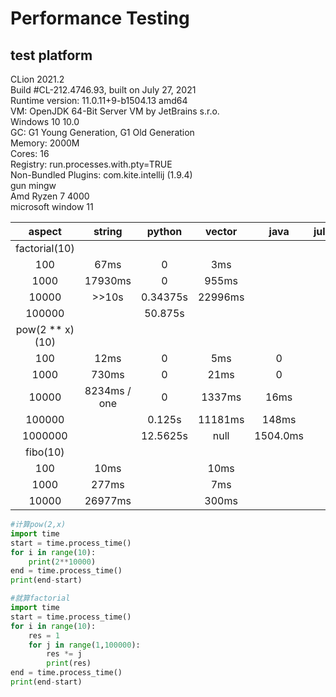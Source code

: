 Performance Testing
==
test platform
--
CLion 2021.2  
Build \#CL-212.4746.93, built on July 27, 2021  
Runtime version: 11.0.11+9-b1504.13 amd64  
VM: OpenJDK 64-Bit Server VM by JetBrains s.r.o.  
Windows 10 10.0  
GC: G1 Young Generation, G1 Old Generation  
Memory: 2000M  
Cores: 16  
Registry: run.processes.with.pty=TRUE  
Non-Bundled Plugins: com.kite.intellij (1.9.4)  
gun mingw  
Amd Ryzen 7 4000  
microsoft window 11  

|aspect|string|python|vector|java|julia|
|:---: | :---:|:---:|:---:|:---:|:---:|
|factorial(10) | | | | | |
| 100 | 67ms|0|3ms|||
|1000|17930ms|0|955ms|||
|10000|>>10s|0.34375s|22996ms|||
|100000| |50.875s| | | |
|pow(2 ** x)(10)| | | | | |
|100|12ms|0|5ms|0| | | |
|1000|730ms|0|21ms|0|
|10000|8234ms / one|0|1337ms|16ms| |
|100000| |0.125s|11181ms|148ms| |
|1000000| |12.5625s|null|1504.0ms| |
|fibo(10)| | | | | |
|100|10ms| |10ms| | |
|1000|277ms| |7ms| | |
|10000|26977ms| |300ms| | |

```python
#计算pow(2,x)
import time
start = time.process_time()
for i in range(10):
    print(2**10000)
end = time.process_time()
print(end-start)
```

```python
#就算factorial
import time
start = time.process_time()
for i in range(10):
    res = 1
    for j in range(1,100000):
        res *= j
        print(res)
end = time.process_time()
print(end-start)
```

